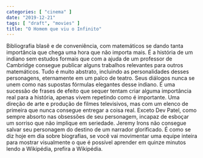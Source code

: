 ```yaml
---
categories: [ "cinema" ]
date: "2019-12-21"
tags: [ "draft", "movies" ]
title: "O Homem que viu o Infinito"
---
```

Bibliografia blasê e de conveniência, com matemáticos se dando tanta
importância que chega uma hora que não importa mais. É a história
de um indiano sem estudos formais que com a ajuda de um professor de
Cambridge consegue publicar alguns trabalhos relevantes para outros
matemáticos. Tudo é muito abstrato, incluindo as personalidades desses
personagens, eternamente em um palco de teatro. Seus diálogos nunca se
unem como nas supostas fórmulas elegantes desse indiano. É uma sucessão
de frases de efeito que sequer tentam criar alguma importância real para
a história, apenas vivem repetindo como é importante. Uma direção de
arte e produção de filmes televisivos, mas com um elenco de primeira
que nunca consegue entregar a coisa real. Exceto Dev Patel, como sempre
absorto nas obsessões de seu personagem, incapaz de esboçar um sorriso
que não implique em seriedade. Jeremy Irons não consegue salvar seu
personagem do destino de um narrador glorificado. É como se diz hoje
em dia sobre biografias, se você vai movimentar uma equipe inteira para
mostrar visualmente o que é possível aprender em quinze minutos lendo
a Wikipédia, prefira a Wikipédia.

